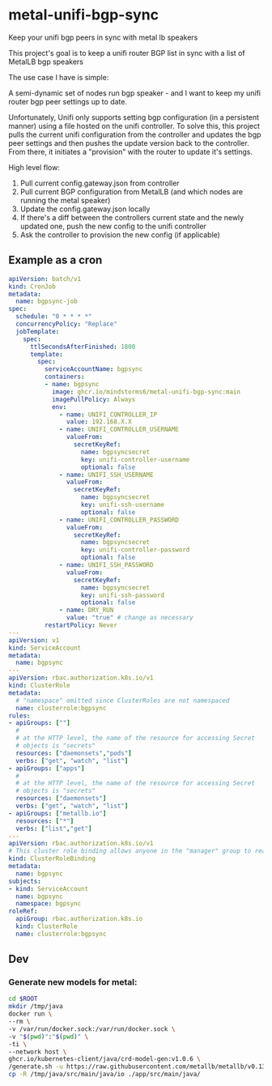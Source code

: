 # metal-unifi-bgp-sync
Keep your unifi bgp peers in sync with metal lb speakers

This project's goal is to keep a unifi router BGP list in sync with a list of MetalLB bgp speakers

The use case I have is simple:

A semi-dynamic set of nodes run bgp speaker - and I want to keep my unifi router bgp peer settings up to date.

Unfortunately, Unifi only supports setting bgp configuration (in a persistent manner) using a file hosted on the unifi controller. To solve this, this project pulls the current unifi configuration from the controller and updates the bgp peer settings and then pushes the update version back to the controller. From there, it initiates a "provision" with the router to update it's settings.

High level flow:

1. Pull current config.gateway.json from controller
2. Pull current BGP configuration from MetalLB (and which nodes are running the metal speaker)
3. Update the config.gateway.json locally
4. If there's a diff between the controllers current state and the newly updated one, push the new config to the unifi controller
5. Ask the controller to provision the new config (if applicable)

## Example as a cron

```yaml
apiVersion: batch/v1
kind: CronJob
metadata:
  name: bgpsync-job
spec:
  schedule: "0 * * * *"
  concurrencyPolicy: "Replace"
  jobTemplate:
    spec:
      ttlSecondsAfterFinished: 1800
      template:
        spec:
          serviceAccountName: bgpsync
          containers:
          - name: bgpsync
            image: ghcr.io/mindstorms6/metal-unifi-bgp-sync:main
            imagePullPolicy: Always
            env:
              - name: UNIFI_CONTROLLER_IP
                value: 192.168.X.X
              - name: UNIFI_CONTROLLER_USERNAME
                valueFrom:
                  secretKeyRef:
                    name: bgpsyncsecret
                    key: unifi-controller-username
                    optional: false
              - name: UNIFI_SSH_USERNAME
                valueFrom:
                  secretKeyRef:
                    name: bgpsyncsecret
                    key: unifi-ssh-username
                    optional: false
              - name: UNIFI_CONTROLLER_PASSWORD
                valueFrom:
                  secretKeyRef:
                    name: bgpsyncsecret
                    key: unifi-controller-password
                    optional: false
              - name: UNIFI_SSH_PASSWORD
                valueFrom:
                  secretKeyRef:
                    name: bgpsyncsecret
                    key: unifi-ssh-password
                    optional: false
              - name: DRY_RUN
                value: "true" # change as necessary
          restartPolicy: Never
---
apiVersion: v1
kind: ServiceAccount
metadata:
  name: bgpsync
---
apiVersion: rbac.authorization.k8s.io/v1
kind: ClusterRole
metadata:
  # "namespace" omitted since ClusterRoles are not namespaced
  name: clusterrole:bgpsync
rules:
- apiGroups: [""]
  #
  # at the HTTP level, the name of the resource for accessing Secret
  # objects is "secrets"
  resources: ["daemonsets","pods"]
  verbs: ["get", "watch", "list"]
- apiGroups: ["apps"]
  #
  # at the HTTP level, the name of the resource for accessing Secret
  # objects is "secrets"
  resources: ["daemonsets"]
  verbs: ["get", "watch", "list"]
- apiGroups: ["metallb.io"]
  resources: ["*"]
  verbs: ["list","get"]
---
apiVersion: rbac.authorization.k8s.io/v1
# This cluster role binding allows anyone in the "manager" group to read secrets in any namespace.
kind: ClusterRoleBinding
metadata:
  name: bgpsync
subjects:
- kind: ServiceAccount
  name: bgpsync
  namespace: bgpsync
roleRef:
  apiGroup: rbac.authorization.k8s.io
  kind: ClusterRole
  name: clusterrole:bgpsync
```

## Dev

### Generate new models for metal:
```sh
cd $ROOT
mkdir /tmp/java
docker run \
--rm \
-v /var/run/docker.sock:/var/run/docker.sock \
-v "$(pwd)":"$(pwd)" \
-ti \
--network host \
ghcr.io/kubernetes-client/java/crd-model-gen:v1.0.6 \
/generate.sh -u https://raw.githubusercontent.com/metallb/metallb/v0.13.7/config/manifests/metallb-native.yaml -n io.metallb -p io.metallb.generated -o "$(pwd)"
cp -R /tmp/java/src/main/java/io ./app/src/main/java/
```